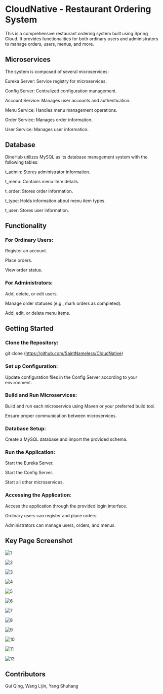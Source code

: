 # CloudNative - Restaurant Ordering System
This is a comprehensive restaurant ordering system built using Spring Cloud. It provides functionalities for both ordinary users and administrators to manage orders, users, menus, and more.

## Microservices
The system is composed of several microservices:


Eureka Server: Service registry for microservices.

Config Server: Centralized configuration management.

Account Service: Manages user accounts and authentication.

Menu Service: Handles menu management operations.

Order Service: Manages order information.

User Service: Manages user information.

## Database
DineHub utilizes MySQL as its database management system with the following tables:


t_admin: Stores administrator information.

t_menu: Contains menu item details.

t_order: Stores order information.

t_type: Holds information about menu item types.

t_user: Stores user information.

## Functionality
### For Ordinary Users:
Register an account.

Place orders.

View order status.

### For Administrators:
Add, delete, or edit users.

Manage order statuses (e.g., mark orders as completed).

Add, edit, or delete menu items.

## Getting Started
### Clone the Repository:
git clone (https://github.com/SaintNameless/CloudNative)
### Set up Configuration:
Update configuration files in the Config Server according to your environment.
### Build and Run Microservices:
Build and run each microservice using Maven or your preferred build tool.

Ensure proper communication between microservices.

### Database Setup:
Create a MySQL database and import the provided schema.
### Run the Application:
Start the Eureka Server.

Start the Config Server.

Start all other microservices.

### Accessing the Application:
Access the application through the provided login interface.

Ordinary users can register and place orders.

Administrators can manage users, orders, and menus.



## Key Page Screenshot

![1](readmePictures/1.png)

![2](readmePictures/2.png)

![3](readmePictures/3.png)

![4](readmePictures/4.png)

![5](readmePictures/5.png)

![6](readmePictures/6.png)

![7](readmePictures/7.png)

![8](readmePictures/8.png)

![9](readmePictures/9.png)

![10](readmePictures/10.png)

![11](readmePictures/11.png)

![12](readmePictures/12.png)



## Contributors
Gui Qing, Wang Lijin, Yang Shuhang
